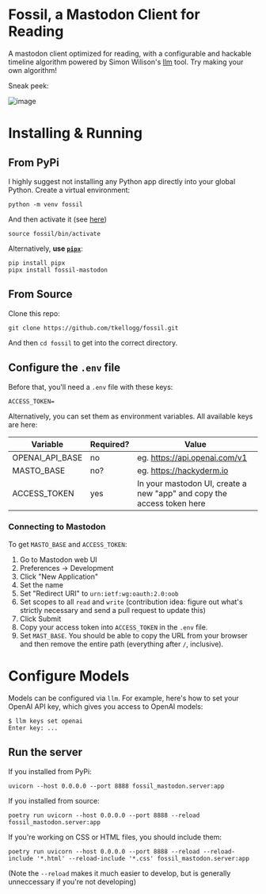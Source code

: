 # Fossil, a Mastodon Client for Reading

A mastodon client optimized for reading, with a configurable and 
hackable timeline algorithm powered by Simon Wilison's [llm](https://llm.datasette.io/en/stable/index.html) tool. Try making your own algorithm!


Sneak peek:

![image](https://gist.github.com/assets/437044/3152e5ae-bac7-4a67-a01b-82a712e90e26)


# Installing & Running

## From PyPi

I highly suggest not installing any Python app directly into your global Python. Create a virtual environment:

```
python -m venv fossil
```

And then activate it (see [here](https://docs.python.org/3/library/venv.html))

```
source fossil/bin/activate
```

Alternatively, **use [`pipx`](https://pipx.pypa.io/stable/installation/)**:

```
pip install pipx
pipx install fossil-mastodon
```

## From Source

Clone this repo:

```
git clone https://github.com/tkellogg/fossil.git
```

And then `cd fossil` to get into the correct directory.


## Configure the `.env` file

Before that, you'll need a `.env` file with these keys:

```
ACCESS_TOKEN=
```

Alternatively, you can set them as environment variables. All available keys are here:

| Variable            | Required? | Value                                    |
| ---                 | ---       | ---                                      |
| OPENAI_API_BASE     |        no | eg. https://api.openai.com/v1            |
| MASTO_BASE          |       no? | eg. https://hackyderm.io                 |
| ACCESS_TOKEN        |       yes | In your mastodon UI, create a new "app" and copy the access token here |

### Connecting to Mastodon

To get `MASTO_BASE` and `ACCESS_TOKEN`:

1. Go to Mastodon web UI
2. Preferences -> Development
3. Click "New Application"
4. Set the name
5. Set "Redirect URI" to `urn:ietf:wg:oauth:2.0:oob`
6. Set scopes to all `read` and `write` (contribution idea: figure out what's strictly necessary and send a pull request to update this)
7. Click Submit
8. Copy your access token into `ACCESS_TOKEN` in the `.env` file.
9. Set `MAST_BASE`. You should be able to copy the URL from your browser and then remove the entire path (everything after `/`, inclusive).


# Configure Models

Models can be configured via `llm`. For example, here's how to set your OpenAI API key, which gives you access to OpenAI models:

```
$ llm keys set openai
Enter key: ...
```


## Run the server

If you installed from PyPi:

```
uvicorn --host 0.0.0.0 --port 8888 fossil_mastodon.server:app
```

If you installed from source:

```
poetry run uvicorn --host 0.0.0.0 --port 8888 --reload fossil_mastodon.server:app
```

If you're working on CSS or HTML files, you should include them:

```
poetry run uvicorn --host 0.0.0.0 --port 8888 --reload --reload-include '*.html' --reload-include '*.css' fossil_mastodon.server:app
```

(Note the `--reload` makes it much easier to develop, but is generally unneccessary if you're not developing)
